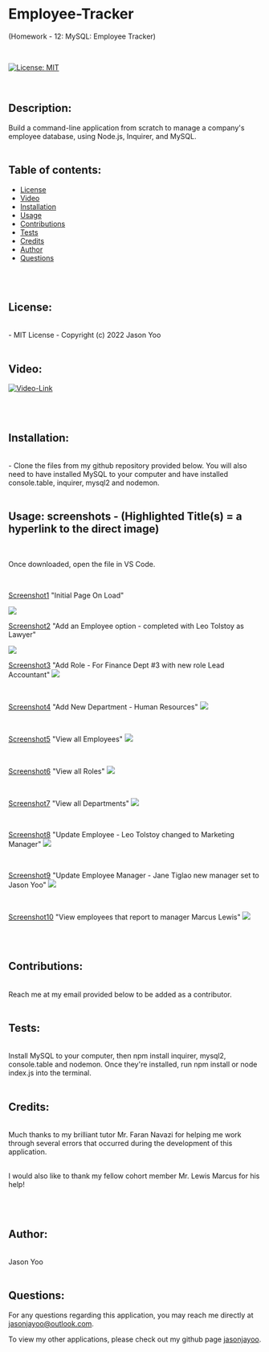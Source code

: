 # Employee-Tracker

(Homework - 12: MySQL: Employee Tracker)


<br>

[![License: MIT](https://img.shields.io/badge/License-MIT-blue.svg)](https://opensource.org/licenses/MIT)
  
<br>

## Description:

Build a command-line application from scratch to manage a company's employee database, using Node.js, Inquirer, and MySQL.
<br>
<br>


## Table of contents:

  * [License](#license)
  * [Video](#video)
  * [Installation](#installation)
  * [Usage](#usage)
  * [Contributions](#contributions)
  * [Tests](#tests)
  * [Credits](#credits)
  * [Author](#author)
  * [Questions](#questions)

<br>
<br>
  
## License:
<br>
      -  MIT License - Copyright (c) 2022 Jason Yoo

<br>
<br>

## Video:

[![Video-Link](images/youtubescreenshot.png)](https://youtu.be/Ekii66yDjfs)
  
  
<br> 
<br>

## Installation:
<br>
      -  Clone the files from my github repository provided below. You will also need to have installed MySQL to your computer and have installed console.table, inquirer, mysql2 and nodemon. 

<br>
<br>
  
## Usage: screenshots - (Highlighted Title(s) = a hyperlink to the direct image)

<br>

Once downloaded, open the file in VS Code.

<br>
  

[Screenshot1](images/Screenshot1.png)  "Initial Page On Load"

<img src="images/Screenshot1.png">


[Screenshot2](images/Screenshot2.png)  "Add an Employee option - completed with Leo Tolstoy as Lawyer"

<img src="images/Screenshot2.png">

<br>

[Screenshot3](images/Screenshot3.png)  "Add Role - For Finance Dept #3 with new role Lead Accountant"
<img src="images/Screenshot3.png">

<br>

[Screenshot4](images/Screenshot4.png)  "Add New Department - Human Resources"
<img src="images/Screenshot4.png">

<br>

[Screenshot5](images/Screenshot5.png)  "View all Employees"
<img src="images/Screenshot5.png">

<br>

[Screenshot6](images/Screenshot6.png)  "View all Roles"
<img src="images/Screenshot6.png">

<br>

[Screenshot7](images/Screenshot7.png)  "View all Departments"
<img src="images/Screenshot7.png">

<br>

[Screenshot8](images/Screenshot8.png)  "Update Employee - Leo Tolstoy changed to Marketing Manager"
<img src="images/Screenshot8.png">

<br>

[Screenshot9](images/Screenshot9.png)  "Update Employee Manager - Jane Tiglao new manager set to Jason Yoo"
<img src="images/Screenshot9.png">

<br>

[Screenshot10](images/Screenshot10.png)  "View employees that report to manager Marcus Lewis"
<img src="images/Screenshot10.png">


<br>
<br>

  
## Contributions:
<br>
Reach me at my email provided below to be added as a contributor.

<br>
<br>
  
## Tests: 
<br>
Install MySQL to your computer, then npm install inquirer, mysql2, console.table and nodemon. Once they're installed, run npm install or node index.js into the terminal.
  
<br>
<br>

## Credits:
<br>
Much thanks to my brilliant tutor Mr. Faran Navazi for helping me work through several errors that occurred during the development of this application.

<br>
<br>

I would also like to thank my fellow cohort member Mr. Lewis Marcus for his help!

<br>
<br>

## Author:
<br>
Jason Yoo
  
<br>
<br>

## Questions:
  For any questions regarding this application, you may reach me directly at jasonjayoo@outlook.com.

  To view my other applications, please check out my github page [jasonjayoo](https://github.com/jasonjayoo).

